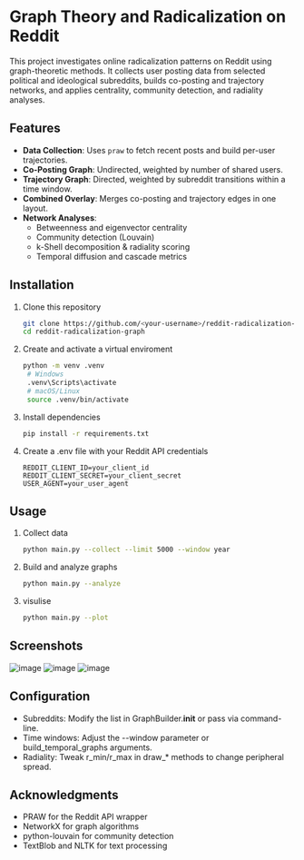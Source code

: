 # Graph Theory and Radicalization on Reddit

This project investigates online radicalization patterns on Reddit using graph-theoretic methods. It collects user posting data from selected political and ideological subreddits, builds co-posting and trajectory networks, and applies centrality, community detection, and radiality analyses.

## Features

- **Data Collection**: Uses `praw` to fetch recent posts and build per-user trajectories.  
- **Co-Posting Graph**: Undirected, weighted by number of shared users.  
- **Trajectory Graph**: Directed, weighted by subreddit transitions within a time window.  
- **Combined Overlay**: Merges co-posting and trajectory edges in one layout.  
- **Network Analyses**:  
  - Betweenness and eigenvector centrality  
  - Community detection (Louvain)  
  - k-Shell decomposition & radiality scoring  
  - Temporal diffusion and cascade metrics  

## Installation

1. Clone this repository  
   ```bash
   git clone https://github.com/<your-username>/reddit-radicalization-graph.git
   cd reddit-radicalization-graph
2. Create and activate a virtual enviroment
   ```bash
   python -m venv .venv
    # Windows
    .venv\Scripts\activate
    # macOS/Linux
    source .venv/bin/activate
3. Install dependencies
   ```bash
   pip install -r requirements.txt
4. Create a .env file with your Reddit API credentials
   ```env
   REDDIT_CLIENT_ID=your_client_id
   REDDIT_CLIENT_SECRET=your_client_secret
   USER_AGENT=your_user_agent
## Usage
1. Collect data
   ```bash
   python main.py --collect --limit 5000 --window year
2. Build and analyze graphs
   ```bash
   python main.py --analyze
3. visulise
   ```bash
   python main.py --plot
## Screenshots
![image](https://github.com/user-attachments/assets/2325b79f-d954-4d60-8285-a61d56a926d3)
![image](https://github.com/user-attachments/assets/5bbea7fe-f88b-4120-b657-e47cbef43af5)
![image](https://github.com/user-attachments/assets/b8776159-f127-49f6-925e-f791a015f807)

## Configuration
- Subreddits: Modify the list in GraphBuilder.__init__ or pass via command-line.
- Time windows: Adjust the --window parameter or build_temporal_graphs arguments.
- Radiality: Tweak r_min/r_max in draw_* methods to change peripheral spread.

## Acknowledgments
- PRAW for the Reddit API wrapper
- NetworkX for graph algorithms
- python-louvain for community detection
- TextBlob and NLTK for text processing


